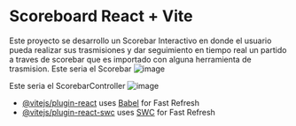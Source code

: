 # Scoreboard React + Vite
Este proyecto se desarrollo un Scorebar Interactivo en donde el usuario pueda realizar sus trasmisiones y dar seguimiento en tiempo real un partido a traves de scorebar que es importado con alguna herramienta de trasmision.
Este seria el Scorebar
![image](https://github.com/user-attachments/assets/e6e8c339-7889-454f-a4b0-f9bf9b34bd87)

Este seria el ScorebarController
![image](https://github.com/user-attachments/assets/db9cdbbd-2486-4b6b-a465-8946dcbf5a12)


- [@vitejs/plugin-react](https://github.com/vitejs/vite-plugin-react/blob/main/packages/plugin-react/README.md) uses [Babel](https://babeljs.io/) for Fast Refresh
- [@vitejs/plugin-react-swc](https://github.com/vitejs/vite-plugin-react-swc) uses [SWC](https://swc.rs/) for Fast Refresh
